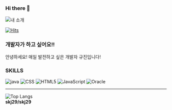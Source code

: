 ### Hi there 👋
![내 소개](https://capsule-render.vercel.app/api?type=waving&height=300&color=gradient&text=Hello%20Gyu-jin!&fontAlign=50&fontSize=60&fontColor=f0ffff&animation=fadeIn&rotate=0)

[![Hits](https://hits.seeyoufarm.com/api/count/incr/badge.svg?url=https%3A%2F%2Fgithub.com%2Fskj29%2Fhit-counter&count_bg=%2379C83D&title_bg=%230ECAE6&icon=hellofresh.svg&icon_color=%23E7E7E7&title=Hi&edge_flat=false)](https://hits.seeyoufarm.com)

### 개발자가 하고 싶어요!!
안녕하세요! 매일 발전하고 싶은 개발자 규진입니다! 

### SKILLS
![java](https://img.shields.io/badge/java-%23000000?style=for-the-badge&logo=openjdk)
![CSS](https://img.shields.io/badge/CSS-1572B6?style=for-the-badge&logo=css3)
![HTML5](https://img.shields.io/badge/HTML-E34F26?style=for-the-badge&logo=HTML5&logoColor=white)
![JavaScript](https://img.shields.io/badge/JavaScript-F7DF1E?style=for-the-badge&logo=JavaScript&logoColor=black)
![Oracle](https://img.shields.io/badge/Oracle-F80000?style=for-the-badge&logo=Oracle)





---

![Top Langs](https://github-readme-stats.vercel.app/api/top-langs/?username=skj29&size_weight=0.5&count_weight=0.5)<br>
**skj29/skj29** 


